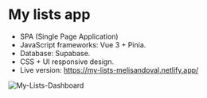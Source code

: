 # My lists app

- SPA (Single Page Application)
- JavaScript frameworks: Vue 3 + Pinia.
- Database: Supabase.
- CSS + UI responsive design.
- Live version: https://my-lists-melisandoval.netlify.app/ 


![My-Lists-Dashboard](https://user-images.githubusercontent.com/94930294/216600520-d5769095-945d-4f49-9da1-44814029c02c.gif)
